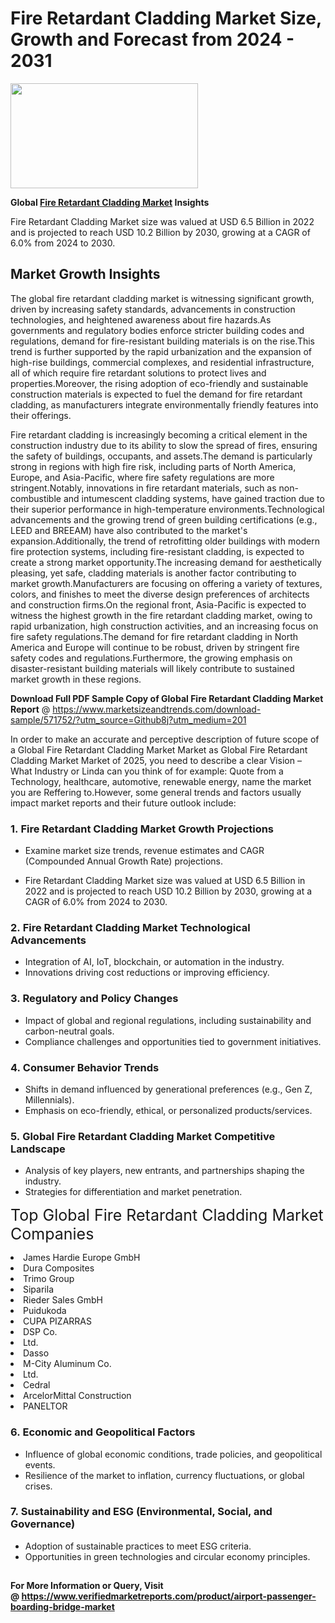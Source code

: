 <H1>Fire Retardant Cladding Market Size, Growth and Forecast from 2024 - 2031</H1><img class="aligncenter size-medium wp-image-584254" src="https://thirdeyenews.in/wp-content/uploads/2024/09/Global-Market-Research-300x168.jpeg" alt="" width="300" height="168" /><p><strong>Global&nbsp;<a href="https://www.marketsizeandtrends.com/download-sample/571752/?utm_source=Github8j?utm_medium=201">Fire Retardant Cladding Market</a> Insights</strong></p><p>Fire Retardant Cladding Market size was valued at USD 6.5 Billion in 2022 and is projected to reach USD 10.2 Billion by 2030, growing at a CAGR of 6.0% from 2024 to 2030.</p><p><h2>Market Growth Insights</h2> <p>The global fire retardant cladding market is witnessing significant growth, driven by increasing safety standards, advancements in construction technologies, and heightened awareness about fire hazards.As governments and regulatory bodies enforce stricter building codes and regulations, demand for fire-resistant building materials is on the rise.This trend is further supported by the rapid urbanization and the expansion of high-rise buildings, commercial complexes, and residential infrastructure, all of which require fire retardant solutions to protect lives and properties.Moreover, the rising adoption of eco-friendly and sustainable construction materials is expected to fuel the demand for fire retardant cladding, as manufacturers integrate environmentally friendly features into their offerings.</p> <p>Fire retardant cladding is increasingly becoming a critical element in the construction industry due to its ability to slow the spread of fires, ensuring the safety of buildings, occupants, and assets.The demand is particularly strong in regions with high fire risk, including parts of North America, Europe, and Asia-Pacific, where fire safety regulations are more stringent.Notably, innovations in fire retardant materials, such as non-combustible and intumescent cladding systems, have gained traction due to their superior performance in high-temperature environments.Technological advancements and the growing trend of green building certifications (e.g., LEED and BREEAM) have also contributed to the market's expansion.Additionally, the trend of retrofitting older buildings with modern fire protection systems, including fire-resistant cladding, is expected to create a strong market opportunity.The increasing demand for aesthetically pleasing, yet safe, cladding materials is another factor contributing to market growth.Manufacturers are focusing on offering a variety of textures, colors, and finishes to meet the diverse design preferences of architects and construction firms.On the regional front, Asia-Pacific is expected to witness the highest growth in the fire retardant cladding market, owing to rapid urbanization, high construction activities, and an increasing focus on fire safety regulations.The demand for fire retardant cladding in North America and Europe will continue to be robust, driven by stringent fire safety codes and regulations.Furthermore, the growing emphasis on disaster-resistant building materials will likely contribute to sustained market growth in these regions.</p><p><span class=""><strong>Download Full PDF Sample Copy of Global Fire Retardant Cladding Market Report</strong> @ <a href="https://www.marketsizeandtrends.com/download-sample/571752/?utm_source=Github8j?utm_medium=201" target="_blank">https://www.marketsizeandtrends.com/download-sample/571752/?utm_source=Github8j?utm_medium=201</a></span></p><p>In order to make an accurate and perceptive description of future scope of a Global&nbsp;Fire Retardant Cladding Market Market as Global&nbsp;Fire Retardant Cladding Market Market of 2025, you need to describe a clear Vision &ndash; What Industry or Linda can you think of for example: Quote from a Technology, healthcare, automotive, renewable energy, name the market you are Reffering to.However, some general trends and factors usually impact market reports and their future outlook include:</p><h3>1.&nbsp;<strong>Fire Retardant Cladding Market Growth Projections</strong></h3><ul><li>Examine market size trends, revenue estimates and CAGR (Compounded Annual Growth Rate) projections.</li><li><p>Fire Retardant Cladding Market size was valued at USD 6.5 Billion in 2022 and is projected to reach USD 10.2 Billion by 2030, growing at a CAGR of 6.0% from 2024 to 2030.</p></li></ul><h3>2.&nbsp;<strong>Fire Retardant Cladding Market Technological Advancements</strong></h3><ul><li>Integration of AI, IoT, blockchain, or automation in the industry.</li><li>Innovations driving cost reductions or improving efficiency.</li></ul><h3>3.&nbsp;<strong>Regulatory and Policy Changes</strong></h3><ul><li>Impact of global and regional regulations, including sustainability and carbon-neutral goals.</li><li>Compliance challenges and opportunities tied to government initiatives.</li></ul><h3>4.&nbsp;<strong>Consumer Behavior Trends</strong></h3><ul><li>Shifts in demand influenced by generational preferences (e.g., Gen Z, Millennials).</li><li>Emphasis on eco-friendly, ethical, or personalized products/services.</li></ul><h3>5.&nbsp;<strong>Global Fire Retardant Cladding Market Competitive Landscape</strong></h3><ul><li>Analysis of key players, new entrants, and partnerships shaping the industry.</li><li>Strategies for differentiation and market penetration.</li></ul><p data-pm-slice="1 1 []"><span style="color: inherit; font-family: inherit; font-size: 25px;">Top Global Fire Retardant Cladding Market Companies</span></p><div class="" data-test-id=""><p><li>James Hardie Europe GmbH</li><li> Dura Composites</li><li> Trimo Group</li><li> Siparila</li><li> Rieder Sales GmbH</li><li> Puidukoda</li><li> CUPA PIZARRAS</li><li> DSP Co.</li><li> Ltd.</li><li> Dasso</li><li> M-City Aluminum Co.</li><li> Ltd.</li><li> Cedral</li><li> ArcelorMittal Construction</li><li> PANELTOR</li></p></div><h3>6.&nbsp;<strong>Economic and Geopolitical Factors</strong></h3><ul><li>Influence of global economic conditions, trade policies, and geopolitical events.</li><li>Resilience of the market to inflation, currency fluctuations, or global crises.</li></ul><h3>7.&nbsp;<strong>Sustainability and ESG (Environmental, Social, and Governance)</strong></h3><ul><li>Adoption of sustainable practices to meet ESG criteria.</li><li>Opportunities in green technologies and circular economy principles.</li></ul><h2><strong style="font-size: 14px;">For More Information or Query, Visit @&nbsp;</strong><a style="background-color: #ffffff; font-size: 14px;" href="https://www.marketsizeandtrends.com/report/fire-retardant-cladding-market/" target="_blank">https://www.verifiedmarketreports.com/product/airport-passenger-boarding-bridge-market</a></h2>